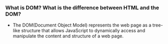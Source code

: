 ### What is DOM? What is the difference between HTML and the DOM?

- The DOM(Document Object Model) represents the web page as a tree-like structure that allows JavaScript to dynamically access and manipulate the content and structure of a web page.

